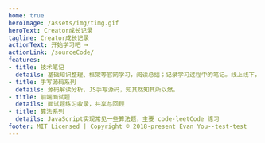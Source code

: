 ```yaml
---
home: true
heroImage: /assets/img/timg.gif
heroText: Creator成长记录
tagline: Creator成长记录
actionText: 开始学习吧 →
actionLink: /sourceCode/
features:
- title: 技术笔记
  details: 基础知识整理、框架等官网学习，阅读总结；记录学习过程中的笔记。线上线下，书籍、视频教程。学习总结笔记，解析文章。
- title: 手写源码系列
  details: 源码解读分析，JS手写源码，知其然知其所以然。
- title: 前端面试题
  details: 面试题练习收录，共享与回顾
- title: 算法系列
  details: JavaScript实现常见一些算法题，主要 code-leetCode 练习
footer: MIT Licensed | Copyright © 2018-present Evan You--test-test
---
```

<!-- <PhotoAlbum/> -->
<CanvasNest color='255,72,145' zIndex='-4' />
<style>
  html,body,#app{
    height: 100%;
  }
  .navbar>a{
    float: left;
  }
</style>